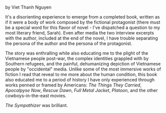 by Viet Thanh Nguyen

It's a disorienting experience to emerge from a completed book, written as if it were a body of work composed by the fictional protagonist (there must be a special word for this flavor of novel - I've dispatched a question to my most literary friend, Sarah). Even after media the two interview excerpts with the author, included at the end of the novel, I have trouble separating the persona of the author and the persona of the protagonist.

The story was enthralling while also educating me to the plight of the Vietnamese people post-war, the complex identities grappled with by Southern refugees, and the painful, dehumanizing depiction of Vietnamese people by "occidental" media. Unlike some of the most immersive works of fiction I read that reveal to me more about the human condition, this book also educated me to a period of history I have only experienced through works penned or framed by Americans: _The Things They Carried_, _Apocalpyse Now_, _Rescue Dawn_, _Full Metal Jacket_, _Platoon_, and the other cowboys-in-the-east movies.

_The Sympathizer_ was brilliant.
